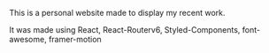 This is a personal website made to display my recent work.

It was made using React, React-Routerv6, Styled-Components, font-awesome, framer-motion